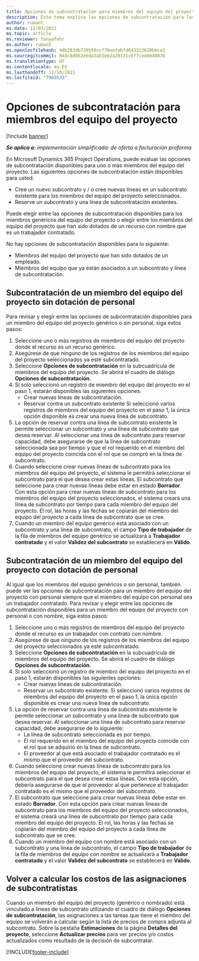 ```yaml
---
title: Opciones de subcontratación para miembros del equipo del proyecto
description: Este tema explica las opciones de subcontratación para los miembros del equipo del proyecto en Microsoft Dynamics 365 Project Operations.
author: rumant
ms.date: 12/03/2021
ms.topic: article
ms.reviewer: tonyafehr
ms.author: rumant
ms.openlocfilehash: 4db283db728b50ccf76eafabfd643313620bbce2
ms.sourcegitcommit: 04dc8d952e6da3ab3eb2a20131c6f7cee6040876
ms.translationtype: HT
ms.contentlocale: es-ES
ms.lasthandoff: 12/10/2021
ms.locfileid: "7903533"
---
```

# <a name="subcontracting-options-for-project-team-members"></a>Opciones de subcontratación para miembros del equipo del proyecto

[!include [banner](../../includes/dataverse-preview.md)]

_**Se aplica a:** implementación simplificada: de oferta a facturación proforma_

En Microsoft Dynamics 365 Project Operations, puede evaluar las opciones de subcontratación disponibles para uno o más miembros del equipo del proyecto. Las siguientes opciones de subcontratación están disponibles para usted:

- Cree un nuevo subcontrato y / o cree nuevas líneas en un subcontrato existente para los miembros del equipo del proyecto seleccionados. 
- Reserve un subcontrato y una línea de subcontratación existentes. 

Puede elegir entre las opciones de subcontratación disponibles para los miembros genéricos del equipo del proyecto o elegir entre los miembros del equipo del proyecto que han sido dotados de un recurso con nombre que es un trabajador contratado. 

No hay opciones de subcontratación disponibles para lo siguiente:

- Miembros del equipo del proyecto que han sido dotados de un empleado. 
- Miembros del equipo que ya están asociados a un subcontrato y línea de subcontratación. 

## <a name="subcontracting-an-unstaffed-project-team-member"></a>Subcontratación de un miembro del equipo del proyecto sin dotación de personal

Para revisar y elegir entre las opciones de subcontratación disponibles para un miembro del equipo del proyecto genérico o sin personal, siga estos pasos:

1. Seleccione uno o más registros de miembros del equipo del proyecto donde el recurso es un recurso genérico.
2. Asegúrese de que ninguno de los registros de los miembros del equipo del proyecto seleccionados ya esté subcontratado. 
3. Seleccione **Opciones de subcontratación** en la subcuadrícula de miembros del equipo del proyecto. Se abrirá el cuadro de diálogo **Opciones de subcontratación**. 
4. Si solo seleccionó un registro de miembro del equipo del proyecto en el paso 1, estarán disponibles las siguientes opciones:
    - Crear nuevas líneas de subcontratación. 
    - Reservar contra un subcontrato existente Si seleccionó varios registros de miembros del equipo del proyecto en el paso 1, la única opción disponible es crear una nueva línea de subcontrato.
5. La opción de reservar contra una línea de subcontrato existente le permite seleccionar un subcontrato y una línea de subcontrato que desea reservar. Al seleccionar una línea de subcontrato para reservar capacidad, debe asegurarse de que la línea de subcontrato seleccionada sea por tiempo y que el rol requerido en el miembro del equipo del proyecto coincida con el rol que se compró en la línea de subcontrato.
6. Cuando seleccione crear nuevas líneas de subcontrato para los miembros del equipo del proyecto, el sistema le permitirá seleccionar el subcontrato para el que desea crear estas líneas. El subcontrato que seleccione para crear nuevas líneas debe estar en estado **Borrador**. Con esta opción para crear nuevas líneas de subcontrato para los miembros del equipo del proyecto seleccionados, el sistema creará una línea de subcontrato por tiempo para cada miembro del equipo del proyecto. El rol, las horas y las fechas se copiarán del miembro del equipo del proyecto a cada línea de subcontrato que se cree. 
7. Cuando un miembro del equipo genérico está asociado con un subcontrato y una línea de subcontrato, el campo **Tipo de trabajador** de la fila de miembros del equipo genérico se actualizará a **Trabajador contratado** y el valor **Validez del subcontrato** se establecerá en **Válido**.

## <a name="subcontracting-a-staffed-project-team-member"></a>Subcontratación de un miembro del equipo del proyecto con dotación de personal

Al igual que los miembros del equipo genéricos o sin personal, también puede ver las opciones de subcontratación para un miembro del equipo del proyecto con personal siempre que el miembro del equipo con personal sea un trabajador contratado. Para revisar y elegir entre las opciones de subcontratación disponibles para un miembro del equipo del proyecto con personal o con nombre, siga estos pasos:

1. Seleccione uno o más registros de miembros del equipo del proyecto donde el recurso es un trabajador con contrato con nombre.
2. Asegúrese de que ninguno de los registros de los miembros del equipo del proyecto seleccionados ya esté subcontratado. 
3. Seleccione **Opciones de subcontratación** en la subcuadrícula de miembros del equipo del proyecto. Se abrirá el cuadro de diálogo **Opciones de subcontratación**. 
4. Si solo seleccionó un registro de miembro del equipo del proyecto en el paso 1, estarán disponibles las siguientes opciones:
      - Crear nuevas líneas de subcontratación.
      - Reservar un subcontrato existente.
  Si seleccionó varios registros de miembros del equipo del proyecto en el paso 1, la única opción disponible es crear una nueva línea de subcontrato.
5. La opción de reservar contra una línea de subcontrato existente le permite seleccionar un subcontrato y una línea de subcontrato que desea reservar. Al seleccionar una línea de subcontrato para reservar capacidad, debe asegurarse de lo siguiente:
      - La línea de subcontrato seleccionada es por tiempo. 
      - El rol requerido en el miembro del equipo del proyecto coincide con el rol que se adquirió en la línea de subcontrato. 
      - El proveedor al que está asociado el trabajador contratado es el mismo que el proveedor del subcontrato.
6. Cuando seleccione crear nuevas líneas de subcontrato para los miembros del equipo del proyecto, el sistema le permitirá seleccionar el subcontrato para el que desea crear estas líneas. Con esta opción, debería asegurarse de que el proveedor al que pertenece el trabajador contratado es el mismo que el proveedor del subcontrato. 
7. El subcontrato que seleccione para crear nuevas líneas debe estar en estado **Borrador**. Con esta opción para crear nuevas líneas de subcontrato para los miembros del equipo del proyecto seleccionados, el sistema creará una línea de subcontrato por tiempo para cada miembro del equipo del proyecto. El rol, las horas y las fechas se copiarán del miembro del equipo del proyecto a cada línea de subcontrato que se cree.  
8. Cuando un miembro del equipo con nombre está asociado con un subcontrato y una línea de subcontrato, el campo **Tipo de trabajador** de la fila de miembros del equipo con nombre se actualizará a **Trabajador contratado** y el valor **Validez del subcontrato** se establecerá en **Válido**.

## <a name="re-costing-subcontractor-assignments"></a>Volver a calcular los costos de las asignaciones de subcontratistas

Cuando un miembro del equipo del proyecto (genérico o nombrado) está vinculado a líneas de subcontrato utilizando el cuadro de diálogo **Opciones de subcontratación**, las asignaciones a las tareas que tiene el miembro del equipo se volverán a calcular según la lista de precios de compra adjunta al subcontrato. Sobre la pestaña **Estimaciones** de la página **Detalles del proyecto**, seleccione **Actualizar precios** para ver precios y/o costos actualizados como resultado de la decisión de subcontratar.

[!INCLUDE[footer-include](../../includes/footer-banner.md)]
